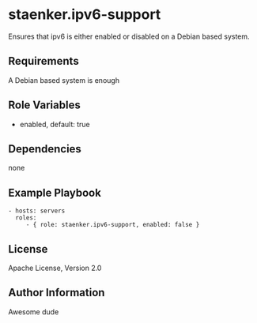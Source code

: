 staenker.ipv6-support
=========

Ensures that ipv6 is either enabled or disabled on a Debian based system.

Requirements
------------

A Debian based system is enough

Role Variables
--------------

 - enabled, default: true

Dependencies
------------

none

Example Playbook
----------------

    - hosts: servers
      roles:
         - { role: staenker.ipv6-support, enabled: false }

License
-------

Apache License, Version 2.0

Author Information
------------------

Awesome dude
